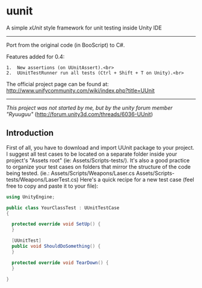 uunit
=====

A simple *xUnit* style framework for unit testing inside Unity IDE

---

Port from the original code (in BooScript) to C#. 

Features added for 0.4:

	1.	New assertions (on UUnitAssert).<br>
	2.	UUnitTestRunner run all tests (Ctrl + Shift + T on Unity).<br>


The official project page can be found at:
http://www.unifycommunity.com/wiki/index.php?title=UUnit

---

_This project was not started by me, but by the unity forum member "Ryuuguu"_
(http://forum.unity3d.com/threads/6036-UUnit)

Introduction
------------

First of all, you have to download and import UUnit package to your project.
I suggest all test cases to be located on a separate folder inside your project's "Assets root" (ie: Assets/Scripts-tests/).
It's also a good practice to organize your test cases on folders that mirror the structure of the code being tested.
(ie.: Assets/Scripts/Weapons/Laser.cs
      Assets/Scripts-tests/Weapons/LaserTest.cs)
Here's a quick recipe for a new test case (feel free to copy and paste it to your file):

```C#
using UnityEngine;

public class YourClassTest : UUnitTestCase
{

  protected override void SetUp() {
  }

  [UUnitTest]
  public void ShouldDoSomething() {
  }

  protected override void TearDown() {
  }

}
```